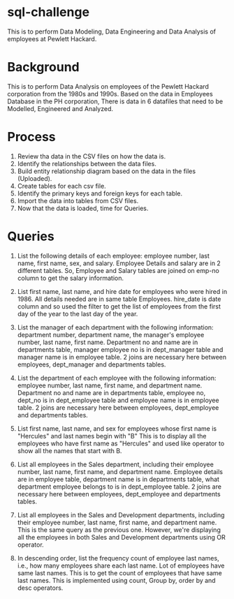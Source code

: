 # sql-challenge
This is to perform Data Modeling, Data Engineering and Data Analysis of employees at Pewlett Hackard.

# Background
This is to perform Data Analysis on employees of the Pewlett Hackard corporation from the 1980s and 1990s. Based on the data in Employees Database in the PH corporation, There is data in 6 datafiles that need to be Modelled, Engineered and Analyzed.


# Process
1. Review tha data in the CSV files on how the data is.
2. Identify the relationships between the data files.
3. Build entity relationship diagram based on the data in the files (Uploaded).
4. Create tables for each csv file.
5. Identify the primary keys and foreign keys for each table.
6. Import the data into tables from CSV files.
7. Now that the data is loaded, time for Queries.

# Queries
1. List the following details of each employee: employee number, last name, first name, sex, and salary.
    Employee Details and salary are in 2 different tables. So, Employee and Salary tables are joined on emp-no column to get the salary information.
2. List first name, last name, and hire date for employees who were hired in 1986.
   All details needed are in same table Employees. hire_date is date column and so used the filter to get the list of employees from the first day of the year to the last day of      the year.
3. List the manager of each department with the following information: department number, department name, the manager's employee number, last name, first name.
   Department no and name are in departments table, manager employee no is in dept_manager table and manager name is in employee table.
   2 joins are necessary here between employees, dept_manager and departments tables.
  
4. List the department of each employee with the following information: employee number, last name, first name, and department name.
   Department no and name are in departments table, employee no, dept_no is in dept_employee table and employee name is in employee table.
   2 joins are necessary here between employees, dept_employee and departments tables.
   
5. List first name, last name, and sex for employees whose first name is "Hercules" and last names begin with "B"
   This is to display all the employees who have first name as "Hercules" and used like operator to show all the names that start with B.
   
6. List all employees in the Sales department, including their employee number, last name, first name, and department name.
   Employee details are in employee table, department name is in departments table, what department employee belongs to is in dept_employee table.
   2 joins are necessary here between employees, dept_employee and departments tables.
   
7. List all employees in the Sales and Development departments, including their employee number, last name, first name, and department name.
   This is the same query as the previous one. However, we're displaying all the employees in both Sales and Development departments using OR operator.
  
8. In descending order, list the frequency count of employee last names, i.e., how many employees share each last name.
   Lot of employees have same last names. This is to get the count of employees that have same last names. This is implemented using count, Group by, order by and desc operators.







